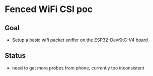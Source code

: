 # Fenced WiFi CSI poc
## Goal
- Setup a basic wifi packet sniffer on the ESP32-DevKitC-V4 board

## Status
- need to get more probes from phone, currently too inconsistent